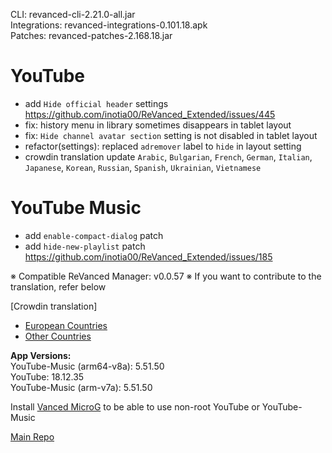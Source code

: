 CLI: revanced-cli-2.21.0-all.jar  
Integrations: revanced-integrations-0.101.18.apk  
Patches: revanced-patches-2.168.18.jar  

YouTube
==
- add `Hide official header` settings https://github.com/inotia00/ReVanced_Extended/issues/445
- fix: history menu in library sometimes disappears in tablet layout
- fix: `Hide channel avatar section` setting is not disabled in tablet layout
- refactor(settings): replaced `adremover` label to `hide` in layout setting
- crowdin translation update
`Arabic`, `Bulgarian`, `French`, `German`, `Italian`, `Japanese`, `Korean`, `Russian`, `Spanish`, `Ukrainian`, `Vietnamese`


YouTube Music
==
- add `enable-compact-dialog` patch
- add `hide-new-playlist` patch https://github.com/inotia00/ReVanced_Extended/issues/185


※ Compatible ReVanced Manager: v0.0.57
※ If you want to contribute to the translation, refer below

[Crowdin translation]
- [European Countries](https://crowdin.com/project/revancedextendedeu)
- [Other Countries](https://crowdin.com/project/revancedextended)
  
**App Versions:**  
YouTube-Music (arm64-v8a): 5.51.50  
YouTube: 18.12.35  
YouTube-Music (arm-v7a): 5.51.50  

Install [Vanced MicroG](https://github.com/inotia00/VancedMicroG/releases) to be able to use non-root YouTube or YouTube-Music  

[Main Repo](https://github.com/NoName-exe/revanced-extended)  
